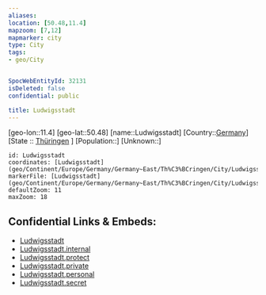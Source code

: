 ```yaml
---
aliases: 
location: [50.48,11.4]
mapzoom: [7,12] 
mapmarker: city 
type: City
tags:
- geo/City


SpocWebEntityId: 32131
isDeleted: false
confidential: public

title: Ludwigsstadt
---
```

[geo-lon::11.4]
[geo-lat::50.48]
[name::Ludwigsstadt]
[Country::[Germany](geo/Continent/Europe/Germany.md)]
[State :: [Thüringen](geo/Continent/Europe/Germany/Germany~East/Th%C3%BCringen.md) ]
[Population::]
[Unknown::]


```leaflet
id: Ludwigsstadt
coordinates: [Ludwigsstadt](geo/Continent/Europe/Germany/Germany~East/Th%C3%BCringen/City/Ludwigsstadt.md)
markerFile: [Ludwigsstadt](geo/Continent/Europe/Germany/Germany~East/Th%C3%BCringen/City/Ludwigsstadt.md)
defaultZoom: 11 
maxZoom: 18
```


## Confidential Links & Embeds: 
- [Ludwigsstadt](../../../../../../../../_public/geo/Continent/Europe/Germany/Germany~East/Th%C3%BCringen/City/Ludwigsstadt.md) 
- [Ludwigsstadt.internal](../../../../../../../../_internal/geo/Continent/Europe/Germany/Germany~East/Th%C3%BCringen/City/Ludwigsstadt.internal.md) 
- [Ludwigsstadt.protect](../../../../../../../../_protect/geo/Continent/Europe/Germany/Germany~East/Th%C3%BCringen/City/Ludwigsstadt.protect.md) 
- [Ludwigsstadt.private](../../../../../../../../_private/geo/Continent/Europe/Germany/Germany~East/Th%C3%BCringen/City/Ludwigsstadt.private.md) 
- [Ludwigsstadt.personal](../../../../../../../../_personal/geo/Continent/Europe/Germany/Germany~East/Th%C3%BCringen/City/Ludwigsstadt.personal.md) 
- [Ludwigsstadt.secret](../../../../../../../../_secret/geo/Continent/Europe/Germany/Germany~East/Th%C3%BCringen/City/Ludwigsstadt.secret.md) 

